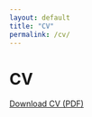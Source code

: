 ```yaml
---
layout: default
title: "CV"
permalink: /cv/
---
```


# CV

[Download CV (PDF)](/assets/cv/Philippine_Burdeau_CV.pdf)